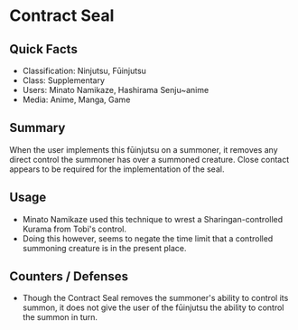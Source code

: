 # Contract Seal

## Quick Facts
- Classification: Ninjutsu, Fūinjutsu
- Class: Supplementary
- Users: Minato Namikaze, Hashirama Senju~anime
- Media: Anime, Manga, Game

## Summary
When the user implements this fūinjutsu on a summoner, it removes any direct control the summoner has over a summoned creature. Close contact appears to be required for the implementation of the seal.

## Usage
- Minato Namikaze used this technique to wrest a Sharingan-controlled Kurama from Tobi's control.
- Doing this however, seems to negate the time limit that a controlled summoning creature is in the present place.

## Counters / Defenses
- Though the Contract Seal removes the summoner's ability to control its summon, it does not give the user of the fūinjutsu the ability to control the summon in turn.
